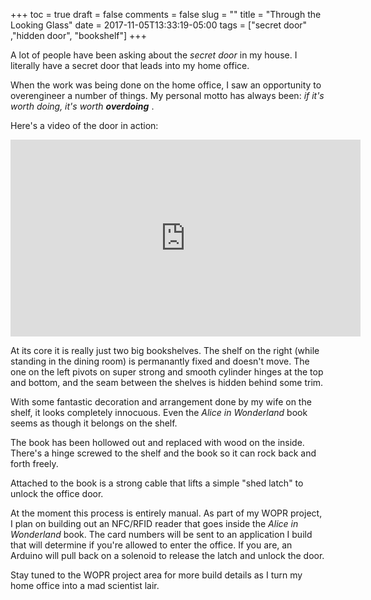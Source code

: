 +++
toc = true
draft = false
comments = false
slug = ""
title = "Through the Looking Glass"
date = 2017-11-05T13:33:19-05:00
tags = ["secret door" ,"hidden door", "bookshelf"]
+++

A lot of people have been asking about the _secret door_ in my house. I literally have a secret door that leads into my home office.

When the work was being done on the home office, I saw an opportunity to overengineer a number of things. My personal motto has always been: _if it's worth doing, it's worth **overdoing**_ .

Here's a video of the door in action:

<iframe width="560" height="315" src="https://www.youtube.com/embed/0f4LKzqqtg4?rel=0" frameborder="0" allowfullscreen></iframe>

At its core it is really just two big bookshelves. The shelf on the right (while standing in the dining room) is permanantly fixed and doesn't move. The one on the left pivots on super strong and smooth cylinder hinges at the top and bottom, and the seam between the shelves is hidden behind some trim.

With some fantastic decoration and arrangement done by my wife on the shelf, it looks completely innocuous. Even the _Alice in Wonderland_ book seems as though it belongs on the shelf. 

The book has been hollowed out and replaced with wood on the inside. There's a hinge screwed to the shelf and the book so it can rock back and forth freely.

Attached to the book is a strong cable that lifts a simple "shed latch" to unlock the office door.

At the moment this process is entirely manual. As part of my WOPR project, I plan on building out an NFC/RFID reader that goes inside the _Alice in Wonderland_ book. The card numbers will be sent to an application I build that will determine if you're allowed to enter the office. If you are, an Arduino will pull back on a solenoid to release the latch and unlock the door.

Stay tuned to the WOPR project area for more build details as I turn my home office into a mad scientist lair.